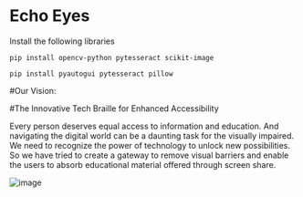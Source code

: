# Echo Eyes

Install the following libraries

`pip install opencv-python pytesseract scikit-image`


`pip install pyautogui pytesseract pillow`

#Our Vision:

#The Innovative Tech Braille for Enhanced Accessibility 

Every person deserves equal access to information and education. And navigating the digital world can be a daunting task for the visually impaired. We need to recognize the power of technology to unlock new possibilities.
So we have tried to create a gateway to remove visual barriers and enable the users to absorb educational material offered through screen share.




![image](https://github.com/cfgindia2023/Team-46/assets/91024452/c7ee5b46-fca7-48db-ace6-cfcaa3bf45f9)
